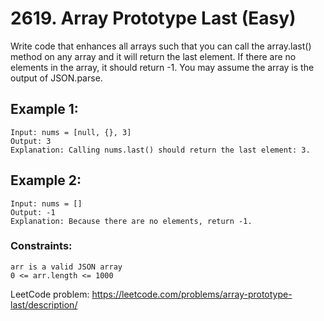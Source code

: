 # 2619. Array Prototype Last (Easy)

Write code that enhances all arrays such that you can call the array.last() method on any array and it will return the last element. If there are no elements in the array, it should return -1.
You may assume the array is the output of JSON.parse.

## Example 1:
```
Input: nums = [null, {}, 3]
Output: 3
Explanation: Calling nums.last() should return the last element: 3.
```

## Example 2:
```
Input: nums = []
Output: -1
Explanation: Because there are no elements, return -1.
```

### Constraints:
```
arr is a valid JSON array
0 <= arr.length <= 1000
```

LeetCode problem: https://leetcode.com/problems/array-prototype-last/description/